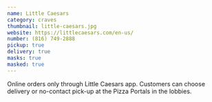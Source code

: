 ```yaml
---
name: Little Caesars
category: craves
thumbnail: little-caesars.jpg
website: https://littlecaesars.com/en-us/
number: (816) 749-2888
pickup: true
delivery: true
masks: true
masked: true
---
```

Online orders only through Little Caesars app. Customers can choose delivery or no-contact pick-up at the Pizza Portals in the lobbies.